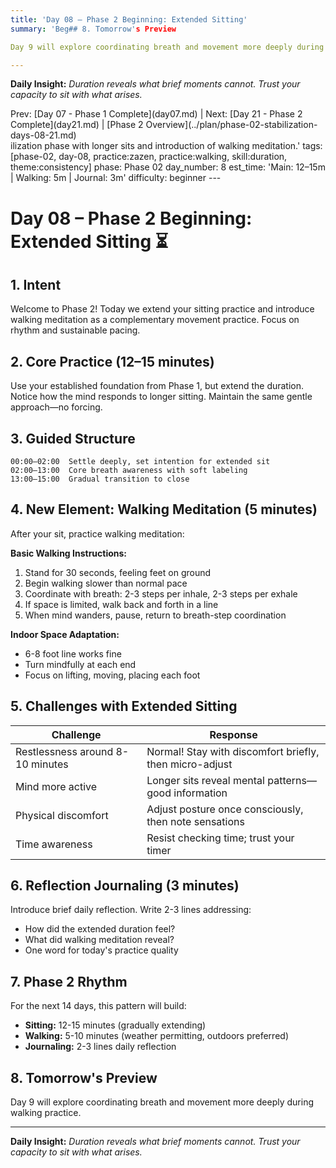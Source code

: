```yaml
---
title: 'Day 08 – Phase 2 Beginning: Extended Sitting'
summary: 'Beg## 8. Tomorrow's Preview

Day 9 will explore coordinating breath and movement more deeply during walking practice. Follow the daily structure template from [Phase 2 overview](../plan/phase-02-stabilization-days-08-21.md).

---
```


**Daily Insight:** _Duration reveals what brief moments cannot. Trust your capacity to sit with what arises._

<div class="day-nav">Prev: [Day 07 - Phase 1 Complete](day07.md) | Next: [Day 21 - Phase 2 Complete](day21.md) | [Phase 2 Overview](../plan/phase-02-stabilization-days-08-21.md)</div>ilization phase with longer sits and introduction of walking meditation.'
tags: [phase-02, day-08, practice:zazen, practice:walking, skill:duration, theme:consistency]
phase: Phase 02
day_number: 8
est_time: 'Main: 12–15m | Walking: 5m | Journal: 3m'
difficulty: beginner
---

# Day 08 – Phase 2 Beginning: Extended Sitting :hourglass_flowing_sand:

## 1. Intent

Welcome to Phase 2! Today we extend your sitting practice and introduce walking meditation as a complementary movement practice. Focus on rhythm and sustainable pacing.

## 2. Core Practice (12–15 minutes)

Use your established foundation from Phase 1, but extend the duration. Notice how the mind responds to longer sitting. Maintain the same gentle approach—no forcing.

## 3. Guided Structure

```text
00:00–02:00  Settle deeply, set intention for extended sit
02:00–13:00  Core breath awareness with soft labeling
13:00–15:00  Gradual transition to close
```

## 4. New Element: Walking Meditation (5 minutes)

After your sit, practice walking meditation:

**Basic Walking Instructions:**

1. Stand for 30 seconds, feeling feet on ground
2. Begin walking slower than normal pace
3. Coordinate with breath: 2-3 steps per inhale, 2-3 steps per exhale
4. If space is limited, walk back and forth in a line
5. When mind wanders, pause, return to breath-step coordination

**Indoor Space Adaptation:**

-   6-8 foot line works fine
-   Turn mindfully at each end
-   Focus on lifting, moving, placing each foot

## 5. Challenges with Extended Sitting

| Challenge                        | Response                                                |
| -------------------------------- | ------------------------------------------------------- |
| Restlessness around 8-10 minutes | Normal! Stay with discomfort briefly, then micro-adjust |
| Mind more active                 | Longer sits reveal mental patterns—good information     |
| Physical discomfort              | Adjust posture once consciously, then note sensations   |
| Time awareness                   | Resist checking time; trust your timer                  |

## 6. Reflection Journaling (3 minutes)

Introduce brief daily reflection. Write 2-3 lines addressing:

-   How did the extended duration feel?
-   What did walking meditation reveal?
-   One word for today's practice quality

## 7. Phase 2 Rhythm

For the next 14 days, this pattern will build:

-   **Sitting:** 12-15 minutes (gradually extending)
-   **Walking:** 5-10 minutes (weather permitting, outdoors preferred)
-   **Journaling:** 2-3 lines daily reflection

## 8. Tomorrow's Preview

Day 9 will explore coordinating breath and movement more deeply during walking practice.

---

**Daily Insight:** _Duration reveals what brief moments cannot. Trust your capacity to sit with what arises._

